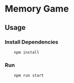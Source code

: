 # Memory Game

## Usage
### Install Dependencies
````
    npm install
````
### Run
````
    npm run start
````
